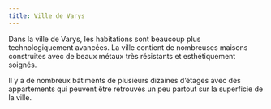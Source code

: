 ```yaml
---
title: Ville de Varys
---
```


Dans la ville de Varys, les habitations sont beaucoup plus technologiquement avancées. La ville contient de nombreuses maisons construites avec de beaux métaux très résistants et esthétiquement soignés.

Il y a de nombreux bâtiments de plusieurs dizaines d’étages avec des appartements qui peuvent être retrouvés un peu partout sur la superficie de la ville.
